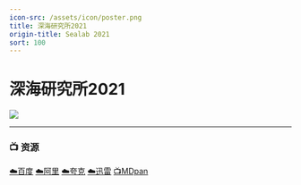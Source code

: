 ```yaml
---
icon-src: /assets/icon/poster.png
title: 深海研究所2021
origin-title: Sealab 2021
sort: 100
---
```

# 深海研究所2021

![](/assets/image/sealab-2021-770x433.jpg)

----

### 📺 资源 <Badge type="warning" text="HWLINN译制" />

[☁️百度](https://pan.baidu.com/s/1oTG0CNCAzpzNsbYKtUXP4Q?pwd=emvc) [☁️阿里](https://www.alipan.com/s/2Tb3dXH1css) [☁️夸克](https://pan.quark.cn/s/44983f32558e) [☁️迅雷](https://pan.xunlei.com/s/VOFaWg6Jdn_D5hWAba6kN1yqA1?pwd=er2m#) [📺MDpan](https://pan.mdsub.top/%E6%B7%B1%E6%B5%B7%E7%A0%94%E7%A9%B6%E6%89%802021)
